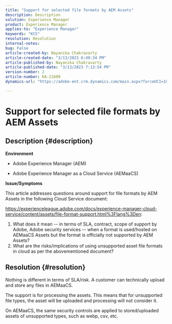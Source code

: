 ```yaml
---
title: "Support for selected file formats by AEM Assets"
description: Description
solution: Experience Manager
product: Experience Manager
applies-to: "Experience Manager"
keywords: "KCS"
resolution: Resolution
internal-notes: 
bug: False
article-created-by: Nayanika Chakravarty
article-created-date: "3/13/2023 6:49:34 PM"
article-published-by: Nayanika Chakravarty
article-published-date: "3/13/2023 7:13:54 PM"
version-number: 2
article-number: KA-21609
dynamics-url: "https://adobe-ent.crm.dynamics.com/main.aspx?forceUCI=1&pagetype=entityrecord&etn=knowledgearticle&id=005662c9-cfc1-ed11-83ff-6045bd0065b6"

---
```

# Support for selected file formats by AEM Assets

## Description {#description}


<b>Environment</b>

- Adobe Experience Manager (AEM)

- Adobe Experience Manager as a Cloud Service (AEMaaCS)

<b>Issue/Symptoms</b>

This article addresses questions around support for file formats by AEM Assets in the following Cloud Service document:

https://experienceleague.adobe.com/docs/experience-manager-cloud-service/content/assets/file-format-support.html%3Flang%3Den:


1. What does it mean -- in terms of SLA, contract, scope of support by Adobe, Adobe security services -- when a format is used/hosted on AEMaaCS Assets but the format is officially not supported by AEM Assets?
2. What are the risks/implications of using unsupported asset file formats in cloud as per the abovementioned document?



## Resolution {#resolution}


Nothing is different in terms of SLA/risk. A customer can technically upload and store any files in AEMaaCS.

The support is for processing the assets. This means that for unsupported file types, the asset will be uploaded and processing will not consider it.

On AEMaaCS, the same security controls are applied to stored/uploaded assets of unsupported types, such as webp, csv, etc.
